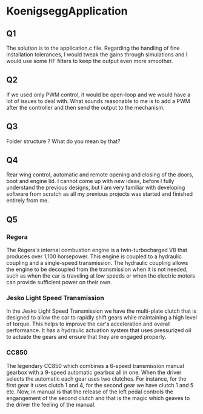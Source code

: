 # KoenigseggApplication

## Q1
The solution is to the application.c file. Regarding the handling of fine installation tolerances, I would tweak the gains through simulations and I would use some HF filters to keep the output even more smoother.

## Q2
If we used only PWM control, it would be open-loop and we would have a lot of issues to deal with. What sounds reasonable to me is to add a PWM after the controller and then send the output to the mechanism.

## Q3
Folder structure ? What do you mean by that?

## Q4
Rear wing control, automatic and remote opening and closing of the doors, boot and engine lid. I cannot come up with new ideas, before I fully understand the previous designs, but I am very familiar with developing software from scratch as all my previous projects was started and finished entirely from me.

## Q5
### Regera
The Regera's internal combustion engine is a twin-turbocharged V8 that produces over 1,100 horsepower. This engine is coupled to a hydraulic coupling and a single-speed transmission. The hydraulic coupling allows the engine to be decoupled from the transmission when it is not needed, such as when the car is traveling at low speeds or when the electric motors can provide sufficient power on their own.
### Jesko Light Speed Transmission
In the Jesko Light Speed Transmission we have the multi-plate clutch that is designed to allow the car to rapidly shift gears while maintaining a high level of torque. This helps to improve the car's acceleration and overall performance. It has a hydraulic actuation system that uses pressurized oil to actuate the gears and ensure that they are engaged properly.
### CC850
The legendary CC850 which combines a 6-speed transmission manual gearbox with a 9-speed automatic gearbox all in one. When the driver selects the automatic each gear uses two clutches. For instance, for the first gear it uses clutch 1 and 4, for the second gear we have clutch 1 and 5 etc. Now, in manual is that the release of the left pedal controls the engangement of the second clutch and that is the magic which geaves to the driver the feeling of the manual.

